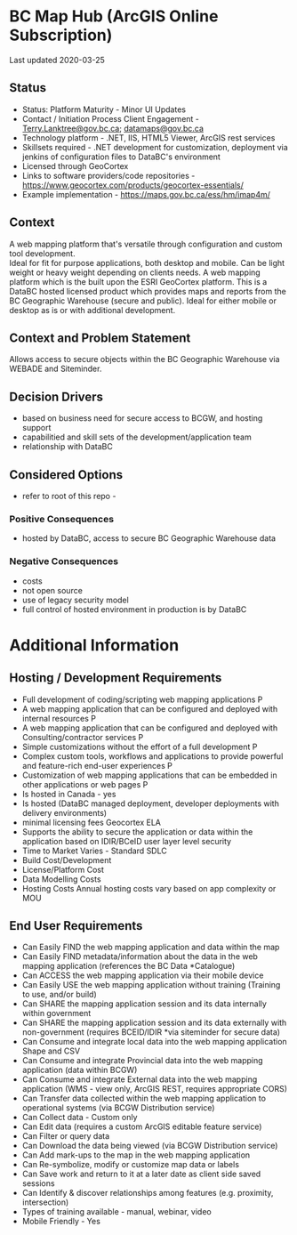 # BC Map Hub (ArcGIS Online Subscription)

Last updated 2020-03-25

## Status

* Status: Platform Maturity - Minor UI Updates
* Contact / Initiation Process	Client Engagement - Terry.Lanktree@gov.bc.ca; datamaps@gov.bc.ca
* Technology platform - .NET, IIS, HTML5 Viewer, ArcGIS rest services
* Skillsets required - .NET development for customization, deployment via jenkins of configuration files to DataBC's environment
* Licensed through GeoCortex
* Links to software providers/code repositories - https://www.geocortex.com/products/geocortex-essentials/
* Example implementation - https://maps.gov.bc.ca/ess/hm/imap4m/

## Context

A web mapping platform that's versatile through configuration and custom tool development.  
Ideal for fit for purpose applications, both desktop and mobile.  Can be light weight or heavy weight depending on clients needs.
A web mapping platform which is the built upon the ESRI GeoCortex platform. 
This is a DataBC hosted licensed product which provides maps and reports from the BC Geographic Warehouse (secure and public). 
Ideal for either mobile or desktop as is or with additional development.  

## Context and Problem Statement

Allows access to secure objects within the BC Geographic Warehouse via WEBADE and Siteminder.

## Decision Drivers

* based on business need for secure access to BCGW, and hosting support
* capabilitied and skill sets of the development/application team
* relationship with DataBC

## Considered Options

* refer to root of this repo - 


### Positive Consequences 

* hosted by DataBC, access to secure BC Geographic Warehouse data


### Negative Consequences 

* costs
* not open source
* use of legacy security model
* full control of hosted environment in production is by DataBC


# Additional Information

## Hosting / Development Requirements
* Full development of coding/scripting web mapping applications	P
* A web mapping application that can be configured and deployed with internal resources	P
* A web mapping application that can be configured and deployed with Consulting/contractor services	P
* Simple customizations without the effort of a full development	P
* Complex custom tools, workflows and applications to provide powerful and feature-rich end-user experiences	P
* Customization of web mapping applications that can be embedded in other applications or web pages	P
* Is hosted in Canada	- yes
* Is hosted (DataBC managed deployment, developer deployments with delivery environments)	
* minimal licensing fees	Geocortex ELA
* Supports the ability to secure the application or data within the application based on IDIR/BCeID user layer level security	
* Time to Market	Varies - Standard SDLC
* Build Cost/Development	
* License/Platform Cost	
* Data Modelling Costs	
* Hosting Costs	Annual hosting costs vary based on app complexity or MOU

## End User Requirements	
* Can Easily FIND the web mapping application and data within the map	
* Can Easily FIND metadata/information about the data in the web mapping application (references the BC Data *Catalogue)
* Can ACCESS the web mapping application via their mobile device
* Can Easily USE the web mapping application without training (Training to use, and/or build)	
* Can SHARE the mapping application session and its data internally within government	
* Can SHARE the mapping application session and its data externally with non-government  (requires BCEID/IDIR *via siteminder for secure data)
* Can Consume and integrate local data into the web mapping application	Shape and CSV
* Can Consume and integrate Provincial data into the web mapping application	(data within BCGW)
* Can Consume and integrate External data into the web mapping application (WMS - view only, ArcGIS REST, requires appropriate CORS)
* Can Transfer data collected within the web mapping application to operational systems  (via BCGW Distribution service)
* Can Collect data - Custom only
* Can Edit data (requires a custom ArcGIS editable feature service)
* Can Filter or query data
* Can Download the data being viewed	(via BCGW Distribution service)
* Can Add mark-ups to the map in the web mapping application	
* Can Re-symbolize, modify or customize map data or labels	
* Can Save work and return to it at a later date as client side saved sessions
* Can Identify & discover relationships among features (e.g. proximity, intersection)	
* Types of training available	- manual, webinar, video
* Mobile Friendly	- Yes

